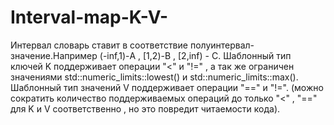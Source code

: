 # Interval-map-K-V-

Интервал словарь ставит в соответствие полуинтервал-значение.Например (-inf,1)-A , [1,2)-B , [2,inf) - C. Шаблонный тип ключей K поддерживает операции "<" и "!=" , а так же ограничен значениями std::numeric_limits<K>::lowest() и std::numeric_limits<K>::max(). Шаблонный тип значений V поддерживает операции "==" и "!=". (можно сократить количество поддерживаемых операций  до только "<" , "==" для K и V соответственно , но это повредит читаемости кода).
